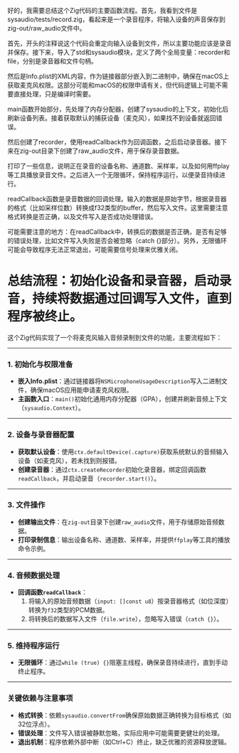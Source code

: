 好的，我需要总结这个Zig代码的主要函数流程。首先，我看到文件是sysaudio/tests/record.zig，看起来是一个录音程序，将输入设备的声音保存到zig-out/raw_audio文件中。

首先，开头的注释说这个代码会重定向输入设备到文件，所以主要功能应该是录音并保存。接下来，导入了std和sysaudio模块，定义了两个全局变量：recorder和file，分别是录音器和文件句柄。

然后是Info.plist的XML内容，作为链接器部分嵌入到二进制中，确保在macOS上获取麦克风权限。这部分可能和macOS的权限申请有关，但代码逻辑上可能不需要直接处理，只是编译时需要。

main函数开始部分，先处理了内存分配器，创建了sysaudio的上下文，初始化后刷新设备列表。接着获取默认的捕获设备（麦克风），如果找不到设备就返回错误。

然后创建了recorder，使用readCallback作为回调函数，之后启动录音器。接下来在zig-out目录下创建了raw_audio文件，用于保存录音数据。

打印了一些信息，说明正在录音的设备名称、通道数、采样率，以及如何用ffplay等工具播放录音文件。之后进入一个无限循环，保持程序运行，以便录音持续进行。

readCallback函数是录音数据的回调处理。输入的数据是原始字节，根据录音器的格式（比如采样位数）转换成f32类型的buffer，然后写入文件。这里需要注意格式转换是否正确，以及文件写入是否成功处理错误。

可能需要注意的地方：在readCallback中，转换后的数据是否正确，是否有足够的错误处理，比如文件写入失败是否会被忽略（catch {}部分）。另外，无限循环可能会导致程序无法正常退出，可能需要信号处理来优雅关闭。

总结流程：初始化设备和录音器，启动录音，持续将数据通过回调写入文件，直到程序被终止。
================================================
这个Zig代码实现了一个将麦克风输入音频录制到文件的功能，主要流程如下：

---

### **1. 初始化与权限准备**
- **嵌入Info.plist**：通过链接器将`NSMicrophoneUsageDescription`写入二进制文件，确保macOS应用能申请麦克风权限。
- **主函数入口**：`main()`初始化通用内存分配器（GPA），创建并刷新音频上下文（`sysaudio.Context`）。

---

### **2. 设备与录音器配置**
- **获取默认设备**：使用`ctx.defaultDevice(.capture)`获取系统默认的音频输入设备（如麦克风），若未找到则报错。
- **创建录音器**：通过`ctx.createRecorder`初始化录音器，绑定回调函数`readCallback`，并启动录音（`recorder.start()`）。

---

### **3. 文件操作**
- **创建输出文件**：在`zig-out`目录下创建`raw_audio`文件，用于存储原始音频数据。
- **打印录制信息**：输出设备名称、通道数、采样率，并提供`ffplay`等工具的播放命令示例。

---

### **4. 音频数据处理**
- **回调函数`readCallback`**：
  1. 将输入的原始音频数据（`input: []const u8`）按录音器格式（如位深度）转换为`f32`类型的PCM数据。
  2. 将转换后的数据写入文件（`file.write`），忽略写入错误（`catch {}`）。

---

### **5. 维持程序运行**
- **无限循环**：通过`while (true) {}`阻塞主线程，确保录音持续进行，直到手动终止程序。

---

### **关键依赖与注意事项**
- **格式转换**：依赖`sysaudio.convertFrom`确保原始数据正确转换为目标格式（如32位浮点）。
- **错误处理**：文件写入错误被静默忽略，实际应用中可能需要更健壮的处理。
- **退出机制**：程序依赖外部中断（如Ctrl+C）终止，缺乏优雅的资源释放逻辑。